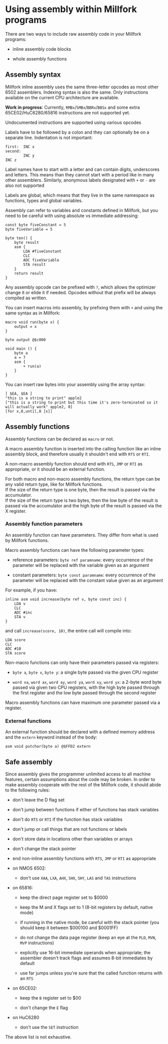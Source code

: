 # Using assembly within Millfork programs

There are two ways to include raw assembly code in your Millfork programs:

* inline assembly code blocks

* whole assembly functions

## Assembly syntax

Millfork inline assembly uses the same three-letter opcodes as most other 6502 assemblers.
Indexing syntax is also the same. Only instructions available on the current CPU architecture are available.

**Work in progress**: 
Currently, `RMBx`/`SMBx`/`BBRx`/`BBSx` and some extra 65CE02/HuC6280/65816 instructions are not supported yet.

Undocumented instructions are supported using various opcodes

Labels have to be followed by a colon and they can optionally be on a separate line.
Indentation is not important:

    first:  INC x
    second: 
            INC y
    INC z


Label names have to start with a letter and can contain digits, underscores and letters.
This means than they cannot start with a period like in many other assemblers.
Similarly, anonymous labels designated with `+` or `-` are also not supported

Labels are global, 
which means that they live in the same namespace as functions, types and global variables.

Assembly can refer to variables and constants defined in Millfork,
but you need to be careful with using absolute vs immediate addressing:

    const byte fiveConstant = 5
    byte fiveVariable = 5
    
    byte ten() {
        byte result
        asm {
            LDA #fiveConstant
            CLC
            ADC fiveVariable
            STA result
        }
        return result
    }

Any assembly opcode can be prefixed with `?`, which allows the optimizer change it or elide it if needed.
Opcodes without that prefix will be always compiled as written.

You can insert macros into assembly, by prefixing them with `+` and using the same syntax as in Millfork:

    macro void run(byte x) {
        output = x
    }
    
    byte output @$c000
    
    void main () {
        byte a
        a = 7
        asm {
            + run(a)
        }
    } 

You can insert raw bytes into your assembly using the array syntax:

    [ $EA, $EA ]
    "this is a string to print" apple2
    ["this is a string to print but this time it's zero-terminated so it will actually work" apple2, 0]
    [for x,0,until,8 [x]]

## Assembly functions

Assembly functions can be declared as `macro` or not. 

A macro assembly function is inserted into the calling function like an inline assembly block,
and therefore usually it shouldn't end with `RTS` or `RTI`.

A non-macro assembly function should end with `RTS`, `JMP` or `RTI` as appropriate,
or it should be an external function. 

For both macro and non-macro assembly functions,
the return type can be any valid return type, like for Millfork functions.  
If the size of the return type is one byte, 
then the result is passed via the accumulator.  
If the size of the return type is two bytes,
then the low byte of the result is passed via the accumulator
and the high byte of the result is passed via the X register.


### Assembly function parameters

An assembly function can have parameters. 
They differ from what is used by Millfork functions.

Macro assembly functions can have the following parameter types:

* reference parameters: `byte ref paramname`: every occurrence of the parameter will be replaced with the variable given as an argument

* constant parameters: `byte const paramname`: every occurrence of the parameter will be replaced with the constant value given as an argument

For example, if you have:

    inline asm void increase(byte ref v, byte const inc) {
        LDA v
        CLC
        ADC #inc
        STA v
    }

and call `increase(score, 10)`, the entire call will compile into:

    LDA score
    CLC
    ADC #10
    STA score

Non-macro functions can only have their parameters passed via registers:

* `byte a`, `byte x`, `byte y`: a single byte passed via the given CPU register

* `word xa`, `word ax`, `word ay`, `word ya`, `word xy`, `word yx`: a 2-byte word byte passed via given two CPU registers, with the high byte passed through the first register and the low byte passed through the second register

Macro assembly functions can have maximum one parameter passed via a register.

### External functions

An external function should be declared with a defined memory address 
and the `extern` keyword instead of the body:

    asm void putchar(byte a) @$FFD2 extern

## Safe assembly

Since assembly gives the programmer unlimited access to all machine features, 
certain assumptions about the code may be broken. 
In order to make assembly cooperate with the rest of the Millfork code, 
it should abide to the following rules:

* don't leave the D flag set

* don't jump between functions if either of functions has stack variables

* don't do `RTS` or `RTI` if the function has stack variables

* don't jump or call things that are not functions or labels

* don't store data in locations other than variables or arrays

* don't change the stack pointer

* end non-inline assembly functions with `RTS`, `JMP` or `RTI` as appropriate

* on NMOS 6502:

    * don't use `XAA`, `LXA`, `AHX`, `SHX`, `SHY`, `LAS` and `TAS` instructions

* on 65816:

    * keep the direct page register set to $0000
    
    * keep the M and X flags set to 1 (8-bit registers by default, native mode) 
    
    * if running in the native mode, be careful with the stack pointer (you should keep it between $000100 and $0001FF)
    
    * do not change the data page register (keep an eye at the `PLD`, `MVN`, `MVP` instructions)
    
    * explicitly use 16-bit immediate operands when appropriate; the assembler doesn't track flags and assumes 8-bit immediates by default
    
    * use far jumps unless you're sure that the called function returns with an `RTS`  
    
* on 65CE02:

    * keep the `B` register set to $00
    
    * don't change the `E` flag
    
* on HuC6280

    * don't use the `SET` instruction

The above list is not exhaustive.
